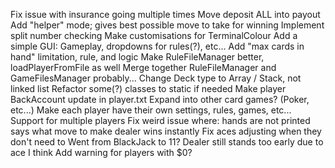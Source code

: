 Fix issue with insurance going multiple times
Move deposit ALL into payout
Add "helper" mode; gives best possible move to take for winning
Implement split number checking
Make customisations for TerminalColour
Add a simple GUI: Gameplay, dropdowns for rules(?), etc...
Add "max cards in hand" limitation, rule, and logic
Make RuleFileManager better, loadPlayerFromFile as well
Merge together RuleFileManager and GameFilesManager probably...
Change Deck type to Array / Stack, not linked list
Refactor some(?) classes to static if needed
Make player BackAccount update in player.txt
Expand into other card games? (Poker, etc...)
Make each player have their own settings, rules, games, etc...
Support for multiple players
Fix weird issue where:
        hands are not printed
        says what move to make
        dealer wins instantly
Fix aces adjusting when they don't need to
    Went from BlackJack to 11?
    Dealer still stands too early due to ace I think
Add warning for players with $0?